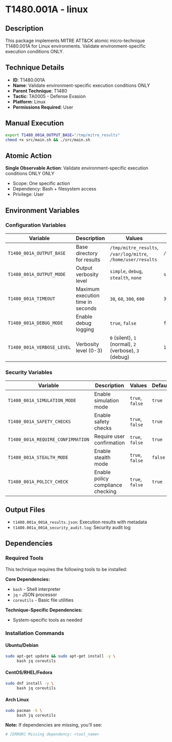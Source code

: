 # T1480.001A - linux

## Description
This package implements MITRE ATT&CK atomic micro-technique T1480.001A for Linux environments. Validate environment-specific execution conditions ONLY.

## Technique Details
- **ID**: T1480.001A
- **Name**: Validate environment-specific execution conditions ONLY
- **Parent Technique**: T1480
- **Tactic**: TA0005 - Defense Evasion
- **Platform**: Linux
- **Permissions Required**: User

## Manual Execution
```bash
export T1480_001A_OUTPUT_BASE="/tmp/mitre_results"
chmod +x src/main.sh && ./src/main.sh
```

## Atomic Action
**Single Observable Action**: Validate environment-specific execution conditions ONLY ONLY
- Scope: One specific action
- Dependency: Bash + filesystem access
- Privilege: User

## Environment Variables

### Configuration Variables
| Variable | Description | Values | Default | Required |
|----------|-------------|---------|---------|----------|
| `T1480_001A_OUTPUT_BASE` | Base directory for results | `/tmp/mitre_results`, `/var/log/mitre`, `/home/user/results` | `/tmp/mitre_results` | Yes |
| `T1480_001A_OUTPUT_MODE` | Output verbosity level | `simple`, `debug`, `stealth`, `none` | `simple` | No |
| `T1480_001A_TIMEOUT` | Maximum execution time in seconds | `30`, `60`, `300`, `600` | `300` | No |
| `T1480_001A_DEBUG_MODE` | Enable debug logging | `true`, `false` | `false` | No |
| `T1480_001A_VERBOSE_LEVEL` | Verbosity level (0-3) | `0` (silent), `1` (normal), `2` (verbose), `3` (debug) | `1` | No |

### Security Variables
| Variable | Description | Values | Default | Required |
|----------|-------------|---------|---------|----------|
| `T1480_001A_SIMULATION_MODE` | Enable simulation mode | `true`, `false` | `true` | No |
| `T1480_001A_SAFETY_CHECKS` | Enable safety checks | `true`, `false` | `true` | No |
| `T1480_001A_REQUIRE_CONFIRMATION` | Require user confirmation | `true`, `false` | `true` | No |
| `T1480_001A_STEALTH_MODE` | Enable stealth mode | `true`, `false` | `false` | No |
| `T1480_001A_POLICY_CHECK` | Enable policy compliance checking | `true`, `false` | `true` | No |

## Output Files
- `t1480.001a_001A_results.json`: Execution results with metadata
- `t1480.001a_001A_security_audit.log`: Security audit log

## Dependencies

### Required Tools
This technique requires the following tools to be installed:

**Core Dependencies:**
- `bash` - Shell interpreter
- `jq` - JSON processor
- `coreutils` - Basic file utilities

**Technique-Specific Dependencies:**
- System-specific tools as needed

### Installation Commands

#### Ubuntu/Debian
```bash
sudo apt-get update && sudo apt-get install -y \
     bash jq coreutils
```

#### CentOS/RHEL/Fedora
```bash
sudo dnf install -y \
     bash jq coreutils
```

#### Arch Linux
```bash
sudo pacman -S \
     bash jq coreutils
```

**Note:** If dependencies are missing, you'll see:
```bash
# [ERROR] Missing dependency: <tool_name>
```
